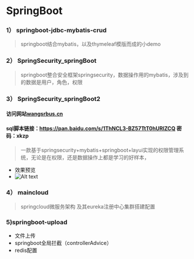 # SpringBoot

 
###  1） springboot-jdbc-mybatis-crud 
 > springboot结合mybatis，以及thymeleaf模版而成的小demo

### 2） SpringSecurity_springBoot
> springboot整合安全框架springsecurity，数据操作用的mybatis，涉及到的数据是用户，角色，权限 
 

###  3） SpringSecurity_springBoot2

#### 访问网站[wangsrbus.cn](http://wangsrbus.cn) 

#### sql脚本链接：https://pan.baidu.com/s/1ThNCL3-BZ57TtT0hURlZCQ 密码：xkzp

> 一款基于springsecurity+mybatis+springboot+layui实现的权限管理系统，无论是在权限，还是数据操作上都是学习的好样本，

- 效果预览
- ![Alt text](https://images2018.cnblogs.com/blog/1377204/201808/1377204-20180811141223183-585321616.gif)

###  4） maincloud
 > springcloud微服务架构 及其eureka注册中心集群搭建配置
 
### 5)springboot-upload	 
  - 文件上传 
  - springboot全局拦截（controllerAdvice）
  - redis配置
 

